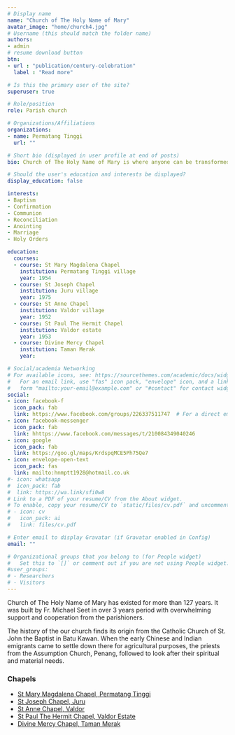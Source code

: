```yaml
---
# Display name
name: "Church of The Holy Name of Mary"
avatar_image: "home/church4.jpg"
# Username (this should match the folder name)
authors:
- admin
# resume download button
btn:
- url : "publication/century-celebration"
  label : "Read more"

# Is this the primary user of the site?
superuser: true

# Role/position
role: Parish church

# Organizations/Affiliations
organizations:
- name: Permatang Tinggi
  url: ""

# Short bio (displayed in user profile at end of posts)
bio: Church of The Holy Name of Mary is where anyone can be transformed by the story of Jesus. Come worship Jesus with us, you may come in as a stranger but you'll leave as family.

# Should the user's education and interests be displayed?
display_education: false

interests:
- Baptism
- Confirmation
- Communion
- Reconciliation
- Anointing
- Marriage
- Holy Orders

education:
  courses:
  - course: St Mary Magdalena Chapel
    institution: Permatang Tinggi village
    year: 1954
  - course: St Joseph Chapel
    institution: Juru village
    year: 1975
  - course: St Anne Chapel
    institution: Valdor village
    year: 1952
  - course: St Paul The Hermit Chapel
    institution: Valdor estate
    year: 1953
  - course: Divine Mercy Chapel
    institution: Taman Merak
    year:

# Social/academia Networking
# For available icons, see: https://sourcethemes.com/academic/docs/widgets/#icons
#   For an email link, use "fas" icon pack, "envelope" icon, and a link in the
#   form "mailto:your-email@example.com" or "#contact" for contact widget.
social:
- icon: facebook-f
  icon_pack: fab
  link: https://www.facebook.com/groups/226337511747  # For a direct email link, use "mailto:test@example.org".
- icon: facebook-messenger
  icon_pack: fab
  link: hhttps://www.facebook.com/messages/t/210084349040246
- icon: google
  icon_pack: fab
  link: https://goo.gl/maps/KrdspqMCE5Ph75Qe7
- icon: envelope-open-text
  icon_pack: fas
  link: mailto:hnmptt1928@hotmail.co.uk
#- icon: whatsapp
#  icon_pack: fab
#  link: https://wa.link/sfi0w8
# Link to a PDF of your resume/CV from the About widget.
# To enable, copy your resume/CV to `static/files/cv.pdf` and uncomment the lines below.  
# - icon: cv
#   icon_pack: ai
#   link: files/cv.pdf

# Enter email to display Gravatar (if Gravatar enabled in Config)
email: ""

# Organizational groups that you belong to (for People widget)
#   Set this to `[]` or comment out if you are not using People widget.  
#user_groups:
# - Researchers
# - Visitors
---
```


Church of The Holy Name of Mary has existed for more than 127 years. It was built by Fr. Michael Seet in over 3 years period with overwhelming support and cooperation from the parishioners.

The history of the our church finds its origin from the Catholic Church of St. John the Baptist in Batu Kawan. When the early Chinese and Indian emigrants came to settle down there for agricultural purposes, the priests from the Assumption Church, Penang, followed to look after their spiritual and material needs.

### Chapels
- [St Mary Magdalena Chapel, Permatang Tinggi](project/st-mary-magdalena-chapel)
- [St Joseph Chapel, Juru](project/st-joseph-chapel)
- [St Anne Chapel, Valdor](project/st-anne-chapel)
- [St Paul The Hermit Chapel, Valdor Estate](project/st-paul-the-hermit-chapel)
- [Divine Mercy Chapel, Taman Merak](project/divine-mercy-chapel)
